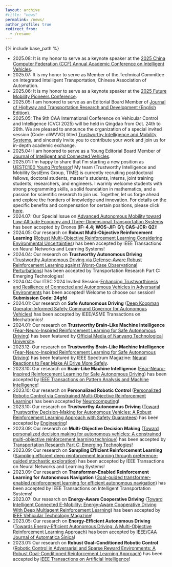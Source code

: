 ```yaml
---
layout: archive
#title: "news"
permalink: /news/
author_profile: true
redirect_from:
  - /resume
---
```


{% include base_path %}
* 2025.08: It is my honor to serve as a keynote speaker at the [2025 China Computer Federation (CCF) Annual Academic Conference on Intelligent Vehicles](https://mp.weixin.qq.com/s/bL-Ldww2ScvE7ogV76YIxA).
* 2025.07: It is my honor to serve as Member of the Technical Committee on Integrated Intelligent Transportation, Chinese Association of Automation.
* 2025.06: It is my honor to serve as a keynote speaker at the [2025 Future Mobility Pioneers Conference](https://mp.weixin.qq.com/s/aQDwolbs6kM3NOwC6iW7Xw).
* 2025.05: I am honored to serve as an Editorial Board Member of [Journal of Highway and Transportation Research and Development (English Edition)](https://www.sciopen.com/journal/join_journal/editorial_board?id=1810149294156099586&issn=2095-6215).
* 2025.05: The 9th CAA International Conference on Vehicular Control and Intelligence (CVCI 2025) will be held in Qingdao from Oct. 24th to 26th. We are pleased to announce the organization of a special invited session (Code: olWVVO) titled [Trustworthy Intelligence and Mobility Systems](https://www.researchgate.net/publication/391597327_CVCI_2025_Special_Session-Trustworthy_Intelligence_and_Mobility_Systems), and sincerely invite you to contribute your work and join us for in-depth academic exchange.
* 2025.04: I am honored to serve as a Young Editorial Board Member of [Journal of Intelligent and Connected Vehicles](https://www.sciopen.com/journal/2399-9802).
* 2025.01: I'm happy to share that I'm starting a new position as [UESTC100 Young Professor](https://faculty.uestc.edu.cn/hexiangkun/zh_CN/index.htm)! My team (Trustworthy Intelligence and Mobility SystEms Group, TIME) is currently recruiting postdoctoral fellows, doctoral students, master's students, interns, joint training students, researchers, and engineers. I warmly welcome students with strong programming skills, a solid foundation in mathematics, and a passion for scientific research to join us. 
Together, let us forge ahead and explore the frontiers of knowledge and innovation.
For details on the specific benefits and compensation for certain positions, please click [here](https://mp.weixin.qq.com/s/G8_A5b6akCe2XQDsh8zUnQ).
* 2024.07: Our Special Issue on [Advanced Autonomous Mobility toward Low-Altitude Economy and Three-Dimensional Transportation Systems](https://www.mdpi.com/journal/drones/special_issues/4AXW065XBE) has been accepted by Drones (**IF: 4.4; WOS-JIF: Q1; CAS-JCR: Q2**)!
* 2024.05: Our research on **Robust Multi-Objective Reinforcement Learning** ([Robust Multi-Objective Reinforcement Learning Considering Environmental Uncertainties](https://drive.google.com/file/d/1oKSJOxoTw0B6uo9okSwZewBgYfhj2s8e/view?usp=sharing)) has been accepted by IEEE Transactions on Neural Networks and Learning Systems!
* 2024.04: Our research on **Trustworthy Autonomous Driving** ([Trustworthy Autonomous Driving via Defense-Aware Robust Reinforcement Learning against Worst-Case Observational Perturbations](https://authors.elsevier.com/c/1j15Y,M0mRV9Nw)) has been accepted by Transportation Research Part C: Emerging Technologies!
* 2024.04: Our ITSC 2024 Invited Session-[Enhancing Trustworthiness and Resilience of Connected and Autonomous Vehicles in Adversarial Environments](https://www.researchgate.net/publication/379756126_Enhancing_Trustworthiness_and_Resilience_of_Connected_and_Autonomous_Vehicles_in_Adversarial_Environments) has been accepted! Welcome to choose our session! **Submission Code: 24gfd**
* 2024.01: Our research on **Safe Autonomous Driving** ([Deep Koopman Operator-Informed Safety Command Governor for Autonomous Vehicles](https://www.researchgate.net/profile/Xiangkun-He-2/publication/377514376_Deep_Koopman_Operator-Informed_Safety_Command_Governor_for_Autonomous_Vehicles/links/65b3b0b91e1ec12eff4f7f63/Deep-Koopman-Operator-Informed-Safety-Command-Governor-for-Autonomous-Vehicles.pdf)) has been accepted by IEEE/ASME Transactions on Mechatronics!
* 2024.01: Our research on **Trustworthy Brain-Like Machine Intelligence** ([Fear-Neuro-Inspired Reinforcement Learning for Safe Autonomous Driving](https://www.researchgate.net/publication/374522737_Fear-Neuro-Inspired_Reinforcement_Learning_for_Safe_Autonomous_Driving)) has been featured by [Official Media of Nanyang Technological University](https://www.linkedin.com/posts/ntusg_fears-neural-hallmarks-make-ai-drive-more-activity-7157587630040260608-pGzX/).
* 2023.12: Our research on **Trustworthy Brain-Like Machine Intelligence** ([Fear-Neuro-Inspired Reinforcement Learning for Safe Autonomous Driving](https://www.researchgate.net/publication/374522737_Fear-Neuro-Inspired_Reinforcement_Learning_for_Safe_Autonomous_Driving)) has been featured by IEEE Spectrum Magazine: [Neural Reactions to Fear Make AI Drive More Safely](https://spectrum.ieee.org/autonomous-vehicle-safety-defensive-driving).
* 2023.10: Our research on **Brain-Like Machine Intelligence** ([Fear-Neuro-Inspired Reinforcement Learning for Safe Autonomous Driving](https://www.researchgate.net/publication/374522737_Fear-Neuro-Inspired_Reinforcement_Learning_for_Safe_Autonomous_Driving)) has been accepted by [IEEE Transactions on Pattern Analysis and Machine Intelligence](https://ieeexplore.ieee.org/document/10273631)!
* 2023.10: Our research on **Personalized Robotic Control** ([Personalized Robotic Control via Constrained Multi-Objective Reinforcement Learning](https://www.researchgate.net/publication/375254025_Personalized_robotic_control_via_constrained_multi-objective_reinforcement_learning)) has been accepted by [Neurocomputing](https://www.sciencedirect.com/journal/neurocomputing)!
* 2023.10: Our research on **Trustworthy Autonomous Driving** ([Toward Trustworthy Decision-Making for Autonomous Vehicles: A Robust Reinforcement Learning Approach with Safety Guarantees](https://www.researchgate.net/publication/375974081_Toward_Trustworthy_Decision-Making_for_Autonomous_Vehicles_A_Robust_Reinforcement_Learning_Approach_with_Safety_Guarantees)) has been accepted by [Engineering](https://www.sciencedirect.com/journal/engineering)!
* 2023.09: Our research on **Multi-Objective Decision Making**  ([Toward personalized decision making for autonomous vehicles: A constrained multi-objective reinforcement learning technique](https://www.researchgate.net/publication/374338188_Toward_Personalized_Decision_Making_for_Autonomous_Vehicles_A_Constrained_Multi-Objective_Reinforcement_Learning_Technique)) has been accepted by [Transportation
Research Part C: Emerging Technologies](https://www.sciencedirect.com/science/article/abs/pii/S0968090X2300342X)!
* 2023.09: Our research on **Sampling Efficient Reinforcement Learning** ([Sampling efficient deep reinforcement learning through preference-guided stochastic
exploration](https://arxiv.org/pdf/2206.09627)) has been accepted by IEEE Transactions on Neural Networks and Learning Systems!
* 2023.09: Our research on **Transformer-Enabled Reinforcement Learning for Autonomous Navigation** ([Goal-guided transformer-enabled reinforcement learning for efficient autonomous navigation](https://arxiv.org/pdf/2301.00362)) has been accepted by IEEE Transactions on Intelligent Transportation Systems!
* 2023.07: Our research on **Energy-Aware Cooperative Driving** ([Toward Intelligent Connected E-Mobility: Energy-Aware Cooperative Driving With Deep Multiagent Reinforcement Learning](https://www.researchgate.net/publication/372589389_Toward_Intelligent_Connected_E-Mobility_Energy-Aware_Cooperative_Driving_With_Deep_Multiagent_Reinforcement_Learning)) has been accepted by [IEEE Vehicular Technology Magazine](https://ieeexplore.ieee.org/xpl/RecentIssue.jsp?punumber=10209)!
* 2023.05: Our research on **Energy-Efficient Autonomous Driving** ([Towards Energy-Efficient Autonomous Driving: A Multi-Objective Reinforcement Learning Approach](https://ieeexplore.ieee.org/stamp/stamp.jsp?arnumber=10113610)) has been accepted by [IEEE/CAA Journal of Automatica Sinica](https://ieeexplore.ieee.org/xpl/RecentIssue.jsp?punumber=6570654)!
* 2023.01: Our research on **Robust Goal-Conditioned Robotic Control** ([Robotic Control in Adversarial and Sparse Reward Environments: A Robust Goal-Conditioned Reinforcement Learning Approach](https://www.researchgate.net/publication/367217691_Robotic_Control_in_Adversarial_and_Sparse_Reward_Environments_A_Robust_Goal-Conditioned_Reinforcement_Learning_Approach)) has been accepted by [IEEE Transactions on Artificial Intelligence](https://cis.ieee.org/publications/ieee-transactions-on-artificial-intelligence)!


  

